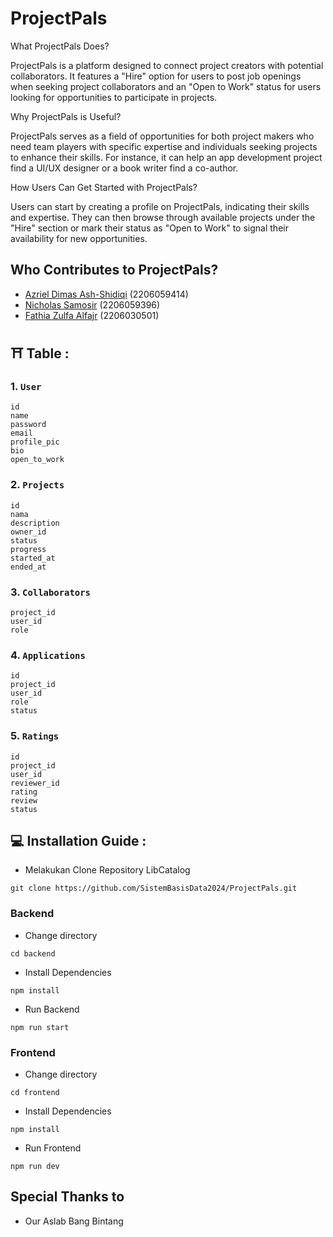 # ProjectPals 

What ProjectPals Does?

ProjectPals is a platform designed to connect project creators with potential collaborators. It features a "Hire" option for users to post job openings when seeking project collaborators and an "Open to Work" status for users looking for opportunities to participate in projects.

Why ProjectPals is Useful?

ProjectPals serves as a field of opportunities for both project makers who need team players with specific expertise and individuals seeking projects to enhance their skills. For instance, it can help an app development project find a UI/UX designer or a book writer find a co-author.

How Users Can Get Started with ProjectPals?

Users can start by creating a profile on ProjectPals, indicating their skills and expertise. They can then browse through available projects under the "Hire" section or mark their status as "Open to Work" to signal their availability for new opportunities.


## Who Contributes to ProjectPals?

- [Azriel Dimas Ash-Shidiqi](https://github.com/AzDimas) (2206059414)
- [Nicholas Samosir](https://github.com/Exorthe) (2206059396)
- [Fathia Zulfa Alfajr](https://github.com/fathialfajr) (2206030501)


## ⛩ Table : 

### 1. `User`
```
id
name
password
email
profile_pic
bio
open_to_work
```

### 2. `Projects`
```
id
nama
description
owner_id
status
progress
started_at
ended_at
```

### 3. `Collaborators`
```
project_id
user_id
role
```

### 4. `Applications`
```
id
project_id
user_id
role
status
```

### 5. `Ratings`
```
id
project_id
user_id
reviewer_id
rating
review
status
```


## 💻 Installation Guide : 
- Melakukan Clone Repository LibCatalog
```
git clone https://github.com/SistemBasisData2024/ProjectPals.git
```

### Backend
- Change directory 
```
cd backend
```
- Install Dependencies
```
npm install
```

- Run Backend
```
npm run start

```


### Frontend
- Change directory 
```
cd frontend
```
- Install Dependencies
```
npm install
```

- Run Frontend
```
npm run dev

```

## Special Thanks to
- Our Aslab Bang Bintang
